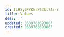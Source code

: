 ```yaml
---
id: IiHSyLPYKkrH93kl7Jz-r
title: Values
desc: ''
updated: 1639762693867
created: 1639762693867
---
```


